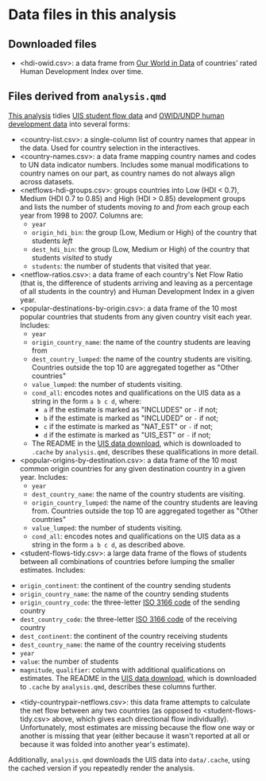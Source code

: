 # Data files in this analysis

## Downloaded files

* <hdi-owid.csv>: a data frame from [Our World in Data](https://ourworldindata.org/human-development-index) of countries' rated Human Development Index over time.


## Files derived from `analysis.qmd`

[This analysis](../analysis.qmd) tidies [UIS student flow data](http://data.uis.unesco.org) and [OWID/UNDP human development data](https://ourworldindata.org/human-development-index) into several forms:

* <country-list.csv>: a single-column list of country names that appear in the data. Used for country selection in the interactives.
* <country-names.csv>: a data frame mapping country names and codes to UN data indicator numbers. Includes some manual modifications to country names on our part, as country names do not always align across datasets.
* <netflows-hdi-groups.csv>: groups countries into Low (HDI < 0.7), Medium (HDI 0.7 to 0.85) and High (HDI > 0.85) development groups and lists the number of students moving _to_ and _from_ each group each year from 1998 to 2007. Columns are:
  - `year`
  - `origin_hdi_bin`: the group (Low, Medium or High) of the country that students _left_
  - `dest_hdi_bin`: the group (Low, Medium or High) of the country that students _visited_ to study
  - `students`: the number of students that visited that year.
* <netflow-ratios.csv>: a data frame of each country's Net Flow Ratio (that is, the difference of students arriving and leaving as a percentage of all students in the country) and Human Development Index in a given year.
* <popular-destinations-by-origin.csv>: a data frame of the 10 most popular countries that students from any given country visit each year. Includes:
  - `year`
  - `origin_country_name`: the name of the country students are leaving from
  - `dest_country_lumped`: the name of the country students are visiting. Countries outside the top 10 are aggregated together as "Other countries"
  - `value_lumped`: the number of students visiting.
  - `cond_all`: encodes notes and qualifications on the UIS data as a string in the form `a b c d`, where:
    * `a` if the estimate is marked as "INCLUDES" or `-` if not;
    * `b` if the estimate is marked as "INCLUDED" or `-` if not;
    * `c` if the estimate is marked as "NAT_EST" or `-` if not;
    * `d` if the estimate is marked as "UIS_EST" or `-` if not;
  - The README in the [UIS data download](https://apimgmtstzgjpfeq2u763lag.blob.core.windows.net/content/MediaLibrary/bdds/OPRI.zip), which is downloaded to `.cache` by `analysis.qmd`, describes these qualifications in more detail.
* <popular-origins-by-destination.csv>: a data frame of the 10 most common origin countries for any given destination country in a given year. Includes:
  - `year`
  - `dest_country_name`: the name of the country students are visiting.
  - `origin_country_lumped`: the name of the country students are leaving from. Countries outside the top 10 are aggregated together as "Other countries"
  - `value_lumped`: the number of students visiting.
  - `cond_all`: encodes notes and qualifications on the UIS data as a string in the form `a b c d`, as described above.
* <student-flows-tidy.csv>: a large data frame of the flows of students between all combinations of countries before lumping the smaller estimates. Includes:
 - `origin_continent`: the continent of the country sending students
 - `origin_country_name`: the name of the country sending students
 - `origin_country_code`: the three-letter [ISO 3166 code](https://www.iso.org/iso-3166-country-codes.html) of the sending country
 - `dest_country_code`: the three-letter [ISO 3166 code](https://www.iso.org/iso-3166-country-codes.html) of the receiving country
 - `dest_continent`: the continent of the country receiving students
 - `dest_country_name`: the name of the country receiving students
 - `year`
 - `value`: the number of students
 - `magnitude`, `qualifier`: columns with additional qualifications on estimates. The README in the [UIS data download](https://apimgmtstzgjpfeq2u763lag.blob.core.windows.net/content/MediaLibrary/bdds/OPRI.zip), which is downloaded to `.cache` by `analysis.qmd`, describes these columns further.
* <tidy-countrypair-netflows.csv>: this data frame attempts to calculate the net flow between any two countries (as opposed to <student-flows-tidy.csv> above, which gives each directional flow individually). Unfortunately, most estimates are missing because the flow one way or another is missing that year (either because it wasn't reported at all or because it was folded into another year's estimate).

Additionally, `analysis.qmd` downloads the UIS data into `data/.cache`, using the cached version if you repeatedly render the analysis.
